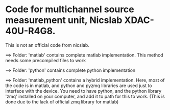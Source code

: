 # Code for multichannel source measurement unit, Nicslab XDAC-40U-R4G8.

This is not an official code from nicslab. 



==> Folder: 'matlab' contains complete matlab implementation.
This method needs some precompiled files to work

==> Folder: 'python' contains complete python implementation

==> Folder: 'matlab_python' contains a hybrid implementation.
Here, most of the code is in matlab, and python and pyzmq libraries are used just to interface with the device. 
You need to have python, and the python library 'zmq' installed on your computer, and add it to path for this to work.
(This is done due to the lack of official zmq library for matlab)


